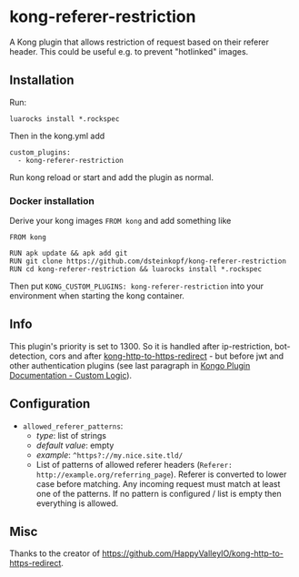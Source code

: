 # kong-referer-restriction

A Kong plugin that allows restriction of request based on their referer header.
This could be useful e.g. to prevent "hotlinked" images.

## Installation

Run:
```
luarocks install *.rockspec
```

Then in the kong.yml add 

```
custom_plugins:
  - kong-referer-restriction
```

Run kong reload or start and add the plugin as normal.

### Docker installation

Derive your kong images `FROM kong` and add something like
```
FROM kong

RUN apk update && apk add git
RUN git clone https://github.com/dsteinkopf/kong-referer-restriction
RUN cd kong-referer-restriction && luarocks install *.rockspec
```

Then put `KONG_CUSTOM_PLUGINS: kong-referer-restriction` into your environment when starting the kong container.

## Info

This plugin's priority is set to 1300.
So it is handled after ip-restriction, bot-detection, cors and after [kong-http-to-https-redirect](https://github.com/dsteinkopf/kong-http-to-https-redirect/) - but before jwt and other authentication plugins
(see last paragraph in [Kongo Plugin Documentation - Custom Logic](https://docs.konghq.com/0.14.x/plugin-development/custom-logic/)).



## Configuration

* `allowed_referer_patterns`: 
    * _type_: list of strings
    * _default value_: empty
    * _example_: `^https?://my.nice.site.tld/`
    * List of patterns of allowed referer headers (`Referer: http://example.org/referring_page`).
      Referer is converted to lower case before matching.
      Any incoming request must match at least one of the patterns.
      If no pattern is configured / list is empty then everything is allowed.
        
## Misc

Thanks to the creator of https://github.com/HappyValleyIO/kong-http-to-https-redirect.

